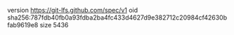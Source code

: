 version https://git-lfs.github.com/spec/v1
oid sha256:787fdb40fb0a93fdba2ba4fc433d4627d9e382712c20984cf42630bfab9619e8
size 5436
